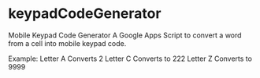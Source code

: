 # keypadCodeGenerator
Mobile Keypad Code Generator
A Google Apps Script to convert a word from a cell into mobile keypad code.

Example:
Letter A Converts 2
Letter C Converts to 222
Letter Z Converts to 9999
